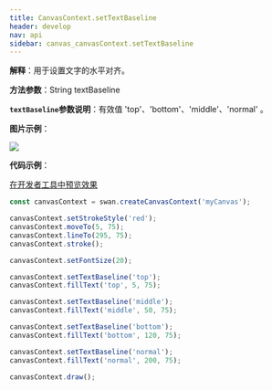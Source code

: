 ```yaml
---
title: CanvasContext.setTextBaseline
header: develop
nav: api
sidebar: canvas_canvasContext.setTextBaseline
---
```


 
**解释**：用于设置文字的水平对齐。

**方法参数**：String textBaseline

**`textBaseline`参数说明**：有效值 'top'、'bottom'、'middle'、'normal' 。 

**图片示例**：

<div class="m-doc-custom-examples">
    <div class="m-doc-custom-examples-correct">
        <img src="https://b.bdstatic.com/miniapp/image/setTextBaseline.png">
    </div>
    <div class="m-doc-custom-examples-correct">
        <img src=" ">
    </div>
    <div class="m-doc-custom-examples-correct">
        <img src=" ">
    </div>     
</div>

**代码示例**：

<a href="swanide://fragment/7d2ce5d641357eddcb149a1bddc607881573724449363" title="在开发者工具中预览效果" target="_self">在开发者工具中预览效果</a>

```js
const canvasContext = swan.createCanvasContext('myCanvas');

canvasContext.setStrokeStyle('red');
canvasContext.moveTo(5, 75);
canvasContext.lineTo(295, 75);
canvasContext.stroke();

canvasContext.setFontSize(20);

canvasContext.setTextBaseline('top');
canvasContext.fillText('top', 5, 75);

canvasContext.setTextBaseline('middle');
canvasContext.fillText('middle', 50, 75);

canvasContext.setTextBaseline('bottom');
canvasContext.fillText('bottom', 120, 75);

canvasContext.setTextBaseline('normal');
canvasContext.fillText('normal', 200, 75);

canvasContext.draw();
```




